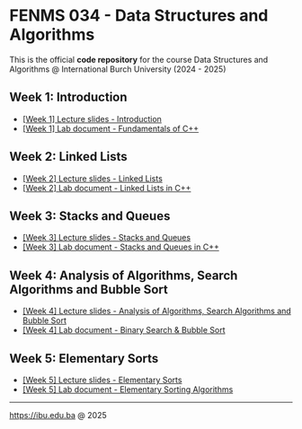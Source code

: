 # FENMS 034 - Data Structures and Algorithms
This is the official **code repository** for the course Data Structures and Algorithms @ International Burch University (2024 - 2025)

## Week 1: Introduction
- [[Week 1] Lecture slides - Introduction](https://learning.ibu.edu.ba/mod/url/view.php?id=93074)
- [[Week 1] Lab document - Fundamentals of C++](https://learning.ibu.edu.ba/mod/url/view.php?id=66101)

## Week 2: Linked Lists
- [[Week 2] Lecture slides - Linked Lists](https://learning.ibu.edu.ba/mod/url/view.php?id=79134)
- [[Week 2] Lab document - Linked Lists in C++](https://learning.ibu.edu.ba/mod/url/view.php?id=93272)

## Week 3: Stacks and Queues
- [[Week 3] Lecture slides - Stacks and Queues](https://learning.ibu.edu.ba/mod/url/view.php?id=66610)
- [[Week 3] Lab document - Stacks and Queues in C++](https://learning.ibu.edu.ba/mod/url/view.php?id=66665)

## Week 4: Analysis of Algorithms, Search Algorithms and Bubble Sort
- [[Week 4] Lecture slides -  Analysis of Algorithms, Search Algorithms and Bubble Sort](https://learning.ibu.edu.ba/mod/url/view.php?id=67113)
- [[Week 4] Lab document - Binary Search & Bubble Sort](https://learning.ibu.edu.ba/mod/url/view.php?id=67157)

## Week 5: Elementary Sorts
- [[Week 5] Lecture slides -  Elementary Sorts](https://learning.ibu.edu.ba/mod/url/view.php?id=67594)
- [[Week 5] Lab document - Elementary Sorting Algorithms](https://learning.ibu.edu.ba/mod/url/view.php?id=67610)

---
https://ibu.edu.ba @ 2025